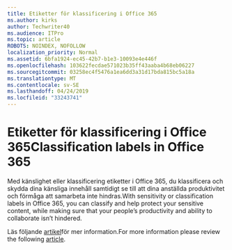 ```yaml
---
title: Etiketter för klassificering i Office 365
ms.author: kirks
author: Techwriter40
ms.audience: ITPro
ms.topic: article
ROBOTS: NOINDEX, NOFOLLOW
localization_priority: Normal
ms.assetid: 6bfa1924-ec45-42b7-b1e3-10093e4e446f
ms.openlocfilehash: 103622fecdae571023b35ff43aaba4b68eb06227
ms.sourcegitcommit: 03258ec4f5476a1ea6dd3a31d17bda815bc5a18a
ms.translationtype: MT
ms.contentlocale: sv-SE
ms.lasthandoff: 04/24/2019
ms.locfileid: "33243741"
---
```

# <a name="classification-labels-in-office-365"></a><span data-ttu-id="f5671-102">Etiketter för klassificering i Office 365</span><span class="sxs-lookup"><span data-stu-id="f5671-102">Classification labels in Office 365</span></span>

<span data-ttu-id="f5671-103">Med känslighet eller klassificering etiketter i Office 365, du klassificera och skydda dina känsliga innehåll samtidigt se till att dina anställda produktivitet och förmåga att samarbeta inte hindras.</span><span class="sxs-lookup"><span data-stu-id="f5671-103">With sensitivity or classification labels in Office 365, you can classify and help protect your sensitive content, while making sure that your people’s productivity and ability to collaborate isn’t hindered.</span></span>

<span data-ttu-id="f5671-104">Läs följande [artikel](https://docs.microsoft.com/en-us/office365/securitycompliance/sensitivity-labels)för mer information.</span><span class="sxs-lookup"><span data-stu-id="f5671-104">For more information please review the following [article](https://docs.microsoft.com/en-us/office365/securitycompliance/sensitivity-labels).</span></span>

